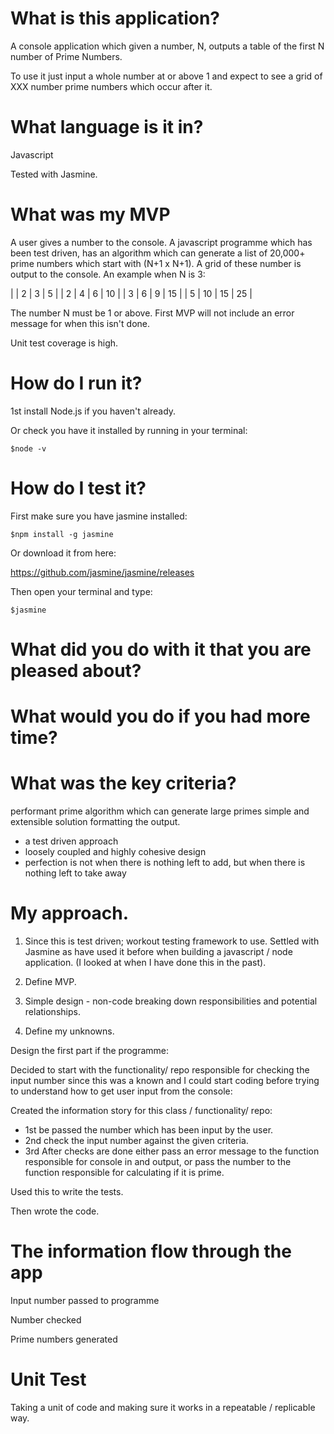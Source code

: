 # What is this application?

A console application which given a number, N, outputs a table of the first N number of Prime Numbers.

To use it just input a whole number at or above 1 and expect to see a grid of XXX number prime numbers which occur after it.

# What language is it in?

Javascript

Tested with Jasmine.

# What was my MVP

A user gives a number to the console.
A javascript programme which has been test driven, has an algorithm which can generate a list of 20,000+ prime numbers which start with (N+1 x N+1).
A grid of these number is output to the console.
An example when N is 3:

|      |    2 |    3 |    5 |
|    2 |    4 |    6 |   10 |
|    3 |    6 |    9 |   15 |
|    5 |   10 |   15 |   25 |

The number N must be 1 or above. First MVP will not include an error message for when this isn't done.

Unit test coverage is high.

# How do I run it?

1st install Node.js if you haven't already.

Or check you have it installed by running in your terminal:

```````
$node -v
```````

# How do I test it?

First make sure you have jasmine installed:

``````
$npm install -g jasmine
``````

Or download it from here:

https://github.com/jasmine/jasmine/releases

Then open your terminal and type:
``````
$jasmine
``````

# What did you do with it that you are pleased about?

# What would you do if you had more time?

# What was the key criteria?

performant prime algorithm which can generate large primes
simple and extensible solution
formatting the output.


-	a test driven approach
- loosely coupled and highly cohesive design
- perfection is not when there is nothing left to add, but when there is nothing left to take away


# My approach.

1. Since this is test driven; workout testing framework to use.
Settled with Jasmine as have used it before when building a javascript / node application. (I looked at when I have done this in the past).

2. Define MVP.

3. Simple design - non-code breaking down responsibilities and potential relationships.

4. Define my unknowns.

<!-- 5. Unknowns included prime numbers / what actually to output. Since this seemed a very important part of the whole app I researched this before continuing.

6. Writing a Javascript application which works in the console. Taking user input from stdin and outputting a table of prime numbers back to the console.
So the next thing I looking into was how to create a command line application in node.js.

7. Had to think about how to render this and have it running in the command line.  -->

Design the first part if the programme:



Decided to start with the functionality/ repo responsible for checking the input number since this was a known and I could start coding before trying to understand how to get user input from the console:

Created the information story for this class / functionality/ repo:


-  1st be passed the number which has been input by the user.
- 2nd check the input number against the given criteria.
- 3rd After checks are done either pass an error message to the function responsible for console in and output, or pass the number to the function responsible for calculating if it is prime.

Used this to write the tests.

Then wrote the code. 


# The information flow through the app

Input number passed to programme

Number checked

Prime numbers generated


# Unit Test

Taking a unit of code and making sure it works in a repeatable / replicable way.
